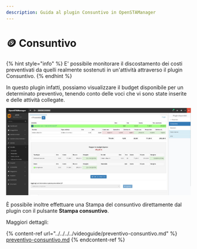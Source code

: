 ```yaml
---
description: Guida al plugin Consuntivo in OpenSTAManager
---
```


# 🪙 Consuntivo

{% hint style="info" %}
E' possibile monitorare il discostamento dei costi preventivati da quelli realmente sostenuti in un'attività attraverso il plugin Consuntivo.
{% endhint %}

In questo plugin infatti, possiamo visualizzare il budget disponibile per un determinato preventivo, tenendo conto delle voci che vi sono state inserite e delle attività collegate.

![](<../../../../.gitbook/assets/image (59).png>)

È possibile inoltre effettuare una Stampa del consuntivo direttamente dal plugin con il pulsante **Stampa consuntivo**.

Maggiori dettagli:

{% content-ref url="../../../../videoguide/preventivo-consuntivo.md" %}
[preventivo-consuntivo.md](../../../../videoguide/preventivo-consuntivo.md)
{% endcontent-ref %}
